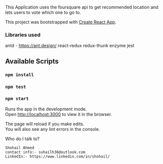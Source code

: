 This Application uses the foursquare api to get recommended location and lets users to vote which one to go to.


This project was bootstrapped with [Create React App](https://github.com/facebook/create-react-app).


### Libraries used
antd - https://ant.design/
react-redux
redux-thunk
enzyme
jest


## Available Scripts
### `npm install`
### `npm test`
### `npm start`

Runs the app in the development mode.<br>
Open [http://localhost:3000](http://localhost:3000) to view it in the browser.

The page will reload if you make edits.<br>
You will also see any lint errors in the console.



Who do I talk to?

    Shohail Ahmed
    contact info:- suhailh36@outlook.com
    LinkedIn:- https://www.linkedin.com/in/shohail/